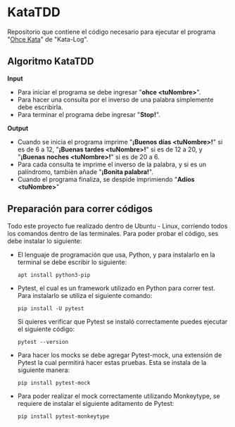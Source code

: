 # KataTDD
Repositorio que contiene el código necesario para ejecutar el programa "[Ohce Kata](https://kata-log.rocks/ohce-kata)" de "Kata-Log".
## Algoritmo KataTDD
**Input**
* Para iniciar el programa se debe ingresar "**ohce \<tuNombre\>**".
* Para hacer una consulta por el inverso de una palabra simplemente debe escribirla.
* Para terminar el programa debe ingresar "**Stop!**".

**Output**
* Cuando se inicia el programa imprime "**¡Buenos días \<tuNombre\>!**" si es de 6 a 12, "**¡Buenas tardes \<tuNombre\>!**" si es de 12 a 20, y "**¡Buenas noches \<tuNombre\>!**" si es de 20 a 6.
* Para cada consulta te imprime el inverso de la palabra, y si es un palíndromo, tambièn añade "**¡Bonita palabra!**".
* Cuando el programa finaliza, se despide imprimiendo "**Adios \<tuNombre\>**" 
## Preparación para correr códigos
Todo este proyecto fue realizado dentro de Ubuntu - Linux, corriendo todos los comandos dentro de las terminales. Para poder probar el código, ses debe instalar lo siguiente:
* El lenguaje de programación que usa, Python, y para instalarlo en la terminal se debe escribir lo siguiente:
  ```
  apt install python3-pip
  ```
* Pytest, el cual es un framework utilizado en Python para correr test. Para instalarlo se utiliza el siguiente comando:
  ```
  pip install -U pytest
  ```
  Si quieres verificar que Pytest se instaló correctamente puedes ejecutar el siguiente código:
  ```
  pytest --version
  ```
* Para hacer los mocks se debe agregar Pytest-mock, una extensión de Pytest la cual permitirá hacer estas pruebas. Esta se instala de la siguiente manera:
  ```
  pip install pytest-mock
  ```
* Para poder realizar el mock correctamente utilizando Monkeytype, se requiere de instalar el siguiente aditamento de Pytest: 
  ```
  pip install pytest-monkeytype
  ```
